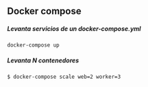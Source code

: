 
Docker compose
--------------

##### Levanta servicios de un docker-compose.yml
```
docker-compose up
```

##### Levanta N contenedores
``` 
$ docker-compose scale web=2 worker=3
```

